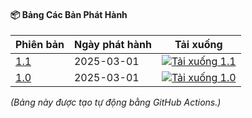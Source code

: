 #### 📦 Bảng Các Bản Phát Hành

| Phiên bản | Ngày phát hành | Tải xuống |
|-----------|----------------|----------|
| [1.1](https://github.com/dvtlive/ZYGISK-AOV-AUTO-UPDATE/releases/tag/1.1) | 2025-03-01 | [![Tải xuống 1.1](https://img.shields.io/badge/Tải_xuống-1.1-green)](https://github.com/dvtlive/ZYGISK-AOV-AUTO-UPDATE/releases/download/1.1/DVTMOD-ZYGISK-1.1.zip) |
| [1.0](https://github.com/dvtlive/ZYGISK-AOV-AUTO-UPDATE/releases/tag/1.0) | 2025-03-01 | [![Tải xuống 1.0](https://img.shields.io/badge/Tải_xuống-1.0-green)](https://github.com/dvtlive/ZYGISK-AOV-AUTO-UPDATE/releases/download/1.0/DVTMOD-ZYGISK-1.0.zip) |

*(Bảng này được tạo tự động bằng GitHub Actions.)*
